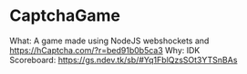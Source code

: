 # CaptchaGame
What: A game made using NodeJS webshockets and https://hCaptcha.com/?r=bed91b0b5ca3
Why: IDK  
Scoreboard: https://gs.ndev.tk/sb/#Yq1FblQzsSOt3YTSnBAs
